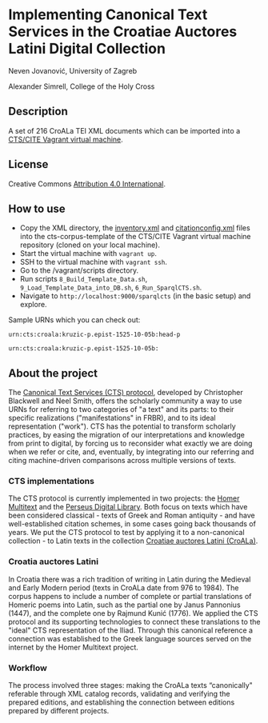 # Implementing Canonical Text Services in the Croatiae Auctores Latini Digital Collection

Neven Jovanović, University of Zagreb

Alexander Simrell, College of the Holy Cross

## Description

A set of 216 CroALa TEI XML documents which can be imported into a [CTS/CITE Vagrant virtual machine](https://github.com/Leipzig-Furman-Plutarch/virtualMachine2016).

## License

Creative Commons [Attribution 4.0 International](LICENSE.md).

## How to use

* Copy the XML directory, the [inventory.xml](inventory.xml) and [citationconfig.xml](citationconfig.xml) files into the cts-corpus-template of the CTS/CITE Vagrant virtual machine repository (cloned on your local machine).
* Start the virtual machine with `vagrant up`.
* SSH to the virtual machine with `vagrant ssh`.
* Go to the /vagrant/scripts directory.
* Run scripts `8_Build_Template_Data.sh`, `9_Load_Template_Data_into_DB.sh`, `6_Run_SparqlCTS.sh`.
* Navigate to `http://localhost:9000/sparqlcts` (in the basic setup) and explore.

Sample URNs which you can check out:

`urn:cts:croala:kruzic-p.epist-1525-10-05b:head-p`

`urn:cts:croala:kruzic-p.epist-1525-10-05b:`

## About the project

The [Canonical Text Services (CTS) protocol](http://cite-architecture.github.io/), developed by Christopher Blackwell and Neel Smith, offers the scholarly community a way to use URNs for referring to two categories of "a text" and its parts: to their specific realizations ("manifestations" in FRBR), and to its ideal representation ("work"). CTS has the potential to transform scholarly practices, by easing the migration of our interpretations and knowledge from print to digital, by forcing us to reconsider what exactly we are doing when we refer or cite, and, eventually, by integrating into our referring and citing machine-driven comparisons across multiple versions of texts.

### CTS implementations

The CTS protocol is currently implemented in two projects: the [Homer Multitext](http://www.homermultitext.org/) and the [Perseus Digital Library](http://www.perseus.tufts.edu/hopper/). Both focus on texts which have been considered classical - texts of Greek and Roman antiquity - and have well-established citation schemes, in some cases going back thousands of years. We put the CTS protocol to test by applying it to a non-canonical collection - to Latin texts in the collection [Croatiae auctores Latini (CroALa)](http://croala.ffzg.unizg.hr/intro/).

### Croatia auctores Latini

In Croatia there was a rich tradition of writing in Latin during the Medieval and Early Modern period (texts in CroALa date from 976 to 1984). The corpus happens to include a number of complete or partial translations of Homeric poems into Latin, such as the partial one by Janus Pannonius (1447), and the complete one by Rajmund Kunić (1776). We applied the CTS protocol and its supporting technologies to connect  these translations to the "ideal" CTS representation of the Iliad. Through this canonical reference a connection was established to the Greek language sources served on the internet by the Homer Multitext project.

### Workflow

The process involved three stages: making the CroALa texts “canonically" referable through XML catalog records, validating and verifying the prepared editions, and establishing the connection between editions prepared by different projects.
